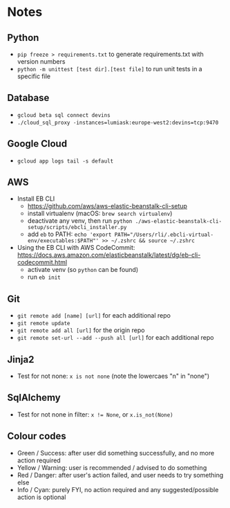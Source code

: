 # Notes

## Python

- `pip freeze > requirements.txt` to generate requirements.txt with version numbers
- `python -m unittest [test dir].[test file]` to run unit tests in a specific file

## Database

- `gcloud beta sql connect devins`
- `./cloud_sql_proxy -instances=lumiask:europe-west2:devins=tcp:9470`

## Google Cloud

- `gcloud app logs tail -s default`

## AWS

- Install EB CLI
  - https://github.com/aws/aws-elastic-beanstalk-cli-setup
  - install virtualenv (macOS: `brew search virtualenv`)
  - deactivate any venv, then run `python ./aws-elastic-beanstalk-cli-setup/scripts/ebcli_installer.py`
  - add `eb` to PATH: `echo 'export PATH="/Users/rli/.ebcli-virtual-env/executables:$PATH"' >> ~/.zshrc && source ~/.zshrc` 
- Using the EB CLI with AWS CodeCommit: https://docs.aws.amazon.com/elasticbeanstalk/latest/dg/eb-cli-codecommit.html
  - activate venv (so `python` can be found)
  - run `eb init`

## Git

- `git remote add [name] [url]` for each additional repo
- `git remote update`
- `git remote add all [url]` for the origin repo
- `git remote set-url --add --push all [url]` for each additional repo

## Jinja2

- Test for not none: `x is not none` (note the lowercaes "n" in "none")

## SqlAlchemy

- Test for not none in filter: `x != None`, or `x.is_not(None)`

## Colour codes

- Green / Success: after user did something successfully, and no more action required
- Yellow / Warning: user is recommended / advised to do something
- Red / Danger: after user's action failed, and user needs to try something else
- Info / Cyan: purely FYI, no action required and any suggested/possible action is optional
